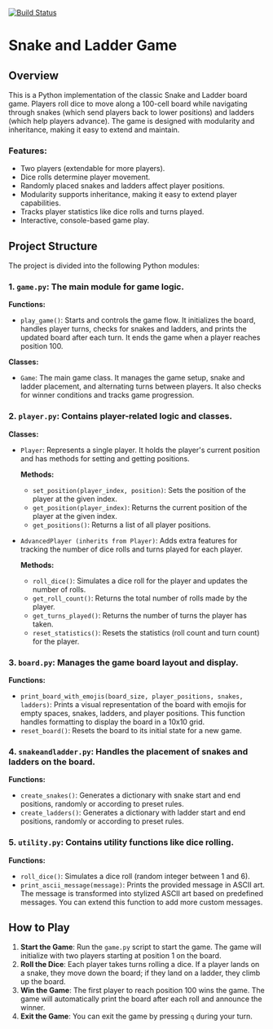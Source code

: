 [![Build Status](https://app.travis-ci.com/mohbay95/Project_533.svg?token=yEpB9SCgzfFwNhkKRgNZ&branch=main)](https://app.travis-ci.com/mohbay95/Project_533)

# Snake and Ladder Game

## Overview
This is a Python implementation of the classic Snake and Ladder board game. Players roll dice to move along a 100-cell board while navigating through snakes (which send players back to lower positions) and ladders (which help players advance). The game is designed with modularity and inheritance, making it easy to extend and maintain.

### Features:
- Two players (extendable for more players).
- Dice rolls determine player movement.
- Randomly placed snakes and ladders affect player positions.
- Modularity supports inheritance, making it easy to extend player capabilities.
- Tracks player statistics like dice rolls and turns played.
- Interactive, console-based game play.

## Project Structure

The project is divided into the following Python modules:

### 1. **`game.py`**: The main module for game logic.
   **Functions:**
   - `play_game()`: Starts and controls the game flow. It initializes the board, handles player turns, checks for snakes and ladders, and prints the updated board after each turn. It ends the game when a player reaches position 100.

   **Classes:**
   - `Game`: The main game class. It manages the game setup, snake and ladder placement, and alternating turns between players. It also checks for winner conditions and tracks game progression.

### 2. **`player.py`**: Contains player-related logic and classes.
   **Classes:**
   - `Player`: Represents a single player. It holds the player's current position and has methods for setting and getting positions.

     **Methods:**
     - `set_position(player_index, position)`: Sets the position of the player at the given index.
     - `get_position(player_index)`: Returns the current position of the player at the given index.
     - `get_positions()`: Returns a list of all player positions.

   - `AdvancedPlayer (inherits from Player)`: Adds extra features for tracking the number of dice rolls and turns played for each player.

     **Methods:**
     - `roll_dice()`: Simulates a dice roll for the player and updates the number of rolls.
     - `get_roll_count()`: Returns the total number of rolls made by the player.
     - `get_turns_played()`: Returns the number of turns the player has taken.
     - `reset_statistics()`: Resets the statistics (roll count and turn count) for the player.

### 3. **`board.py`**: Manages the game board layout and display.
   **Functions:**
   - `print_board_with_emojis(board_size, player_positions, snakes, ladders)`: Prints a visual representation of the board with emojis for empty spaces, snakes, ladders, and player positions. This function handles formatting to display the board in a 10x10 grid.
   - `reset_board()`: Resets the board to its initial state for a new game.

### 4. **`snakeandladder.py`**: Handles the placement of snakes and ladders on the board.
   **Functions:**
   - `create_snakes()`: Generates a dictionary with snake start and end positions, randomly or according to preset rules.
   - `create_ladders()`: Generates a dictionary with ladder start and end positions, randomly or according to preset rules.

### 5. **`utility.py`**: Contains utility functions like dice rolling.
   **Functions:**
   - `roll_dice()`: Simulates a dice roll (random integer between 1 and 6).
   - `print_ascii_message(message)`: Prints the provided message in ASCII art. The message is transformed into stylized ASCII art 
      based on predefined messages. You can extend this function to add more custom messages.
  


## How to Play

1. **Start the Game**: Run the `game.py` script to start the game. The game will initialize with two players starting at position 1 on the board.
2. **Roll the Dice**: Each player takes turns rolling a dice. If a player lands on a snake, they move down the board; if they land on a ladder, they climb up the board.
3. **Win the Game**: The first player to reach position 100 wins the game. The game will automatically print the board after each roll and announce the winner.
4. **Exit the Game**: You can exit the game by pressing `q` during your turn.

